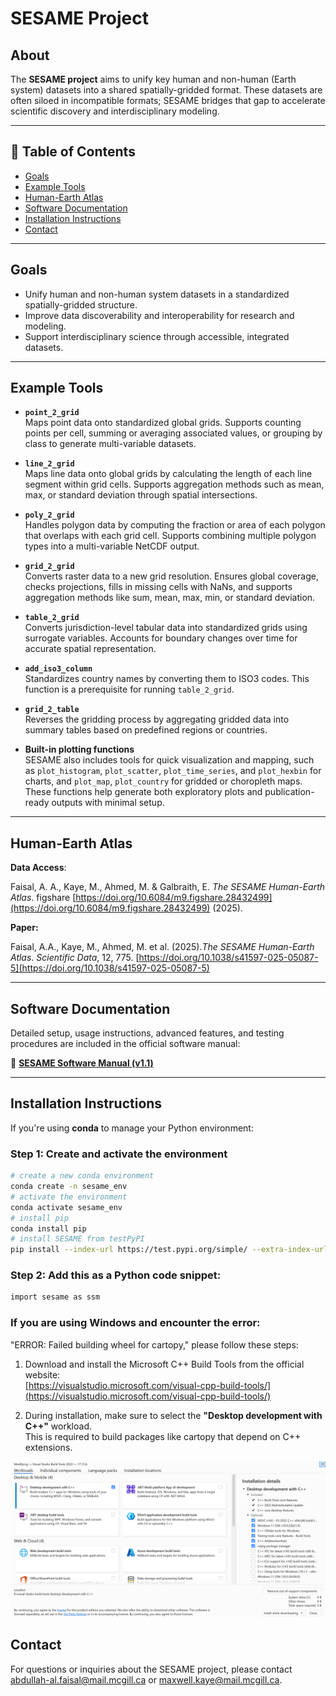 # SESAME Project

## About

The **SESAME project** aims to unify key human and non-human (Earth system) datasets into a shared spatially-gridded format. These datasets are often siloed in incompatible formats; SESAME bridges that gap to accelerate scientific discovery and interdisciplinary modeling.

---

## 📑 Table of Contents

- [Goals](#goals)
- [Example Tools](#example-tools)
- [Human-Earth Atlas](#human-earth-atlas)
- [Software Documentation](#software-documentation)
- [Installation Instructions](#installation-instructions)
- [Contact](#contact)

---

## Goals

- Unify human and non-human system datasets in a standardized spatially-gridded structure.
- Improve data discoverability and interoperability for research and modeling.
- Support interdisciplinary science through accessible, integrated datasets.

---

## Example Tools

- **`point_2_grid`**  
  Maps point data onto standardized global grids. Supports counting points per cell, summing or averaging associated values, or grouping by class to generate multi-variable datasets.

- **`line_2_grid`**  
  Maps line data onto global grids by calculating the length of each line segment within grid cells. Supports aggregation methods such as mean, max, or standard deviation through spatial intersections.

- **`poly_2_grid`**  
  Handles polygon data by computing the fraction or area of each polygon that overlaps with each grid cell. Supports combining multiple polygon types into a multi-variable NetCDF output.

- **`grid_2_grid`**  
  Converts raster data to a new grid resolution. Ensures global coverage, checks projections, fills in missing cells with NaNs, and supports aggregation methods like sum, mean, max, min, or standard deviation.

- **`table_2_grid`**  
  Converts jurisdiction-level tabular data into standardized grids using surrogate variables. Accounts for boundary changes over time for accurate spatial representation.

- **`add_iso3_column`**  
  Standardizes country names by converting them to ISO3 codes. This function is a prerequisite for running `table_2_grid`.

- **`grid_2_table`**  
  Reverses the gridding process by aggregating gridded data into summary tables based on predefined regions or countries.

- **Built-in plotting functions**  
  SESAME also includes tools for quick visualization and mapping, such as `plot_histogram`, `plot_scatter`, `plot_time_series`, and `plot_hexbin` for charts, and `plot_map`, `plot_country` for gridded or choropleth maps. These functions help generate both exploratory plots and publication-ready outputs with minimal setup.

---

## Human-Earth Atlas

**Data Access**:

Faisal, A. A., Kaye, M., Ahmed, M. & Galbraith, E. _The SESAME Human-Earth Atlas_. figshare [https://doi.org/10.6084/m9.figshare.28432499](https://doi.org/10.6084/m9.figshare.28432499) (2025).  

**Paper:**

Faisal, A.A., Kaye, M., Ahmed, M. et al. (2025)._The SESAME Human-Earth Atlas_. *Scientific Data*, 12, 775. [https://doi.org/10.1038/s41597-025-05087-5](https://doi.org/10.1038/s41597-025-05087-5)

---

## Software Documentation

Detailed setup, usage instructions, advanced features, and testing procedures are included in the official software manual:

📄 [**SESAME Software Manual (v1.1)**](https://a2faisal.github.io/SESAME/)

---

## Installation Instructions

If you're using **conda** to manage your Python environment:

### Step 1: Create and activate the environment

```bash
# create a new conda environment
conda create -n sesame_env
# activate the environment
conda activate sesame_env
# install pip
conda install pip
# install SESAME from testPyPI
pip install --index-url https://test.pypi.org/simple/ --extra-index-url https://pypi.org/simple sesame-iesd==0.1.0
```
### Step 2: Add this as a Python code snippet:
```bash
import sesame as ssm 
```

### If you are using Windows and encounter the error: 
"ERROR: Failed building wheel for cartopy," please follow these steps:

1. Download and install the Microsoft C++ Build Tools from the official website:  
   [https://visualstudio.microsoft.com/visual-cpp-build-tools/](https://visualstudio.microsoft.com/visual-cpp-build-tools/)

2. During installation, make sure to select the **"Desktop development with C++"** workload.  
   This is required to build packages like cartopy that depend on C++ extensions.

![Visual Studio Build Tools Installation](https://github.com/A2Faisal/SESAME/blob/main/docs/images/vs_build_tools.png)


## Contact
For questions or inquiries about the SESAME project, please contact [abdullah-al.faisal@mail.mcgill.ca](mailto:abdullah-al.faisal@mail.mcgill.ca) or [maxwell.kaye@mail.mcgill.ca](mailto:maxwell.kaye@mail.mcgill.ca).
